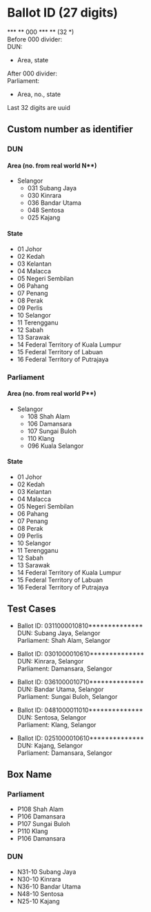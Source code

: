 # Ballot ID (27 digits)
*** ** 000 *** ** (32 *)  
Before 000 divider:  
DUN:
-   Area, state  

After 000 divider:  
Parliament:
-   Area, no., state  

Last 32 digits are uuid

## Custom number as identifier
### DUN
#### Area (no. from real world N**)
- Selangor
    - 031 Subang Jaya
    - 030 Kinrara
    - 036 Bandar Utama
    - 048 Sentosa
    - 025 Kajang

#### State
- 01	Johor
- 02	Kedah
- 03	Kelantan
- 04	Malacca
- 05	Negeri Sembilan
- 06	Pahang
- 07	Penang
- 08	Perak
- 09	Perlis
- 10	Selangor
- 11	Terengganu
- 12	Sabah
- 13	Sarawak
- 14	Federal Territory of Kuala Lumpur
- 15	Federal Territory of Labuan
- 16	Federal Territory of Putrajaya 

### Parliament
#### Area (no. from real world P**)
- Selangor
    - 108 Shah Alam
    - 106 Damansara
    - 107 Sungai Buloh
    - 110 Klang
    - 096 Kuala Selangor

#### State
- 01	Johor
- 02	Kedah
- 03	Kelantan
- 04	Malacca
- 05	Negeri Sembilan
- 06	Pahang
- 07	Penang
- 08	Perak
- 09	Perlis
- 10	Selangor
- 11	Terengganu
- 12	Sabah
- 13	Sarawak
- 14	Federal Territory of Kuala Lumpur
- 15	Federal Territory of Labuan
- 16	Federal Territory of Putrajaya 

## Test Cases
- Ballot ID: 0311000010810**************  
DUN: Subang Jaya, Selangor  
Parliament: Shah Alam, Selangor  

- Ballot ID: 0301000010610**************  
DUN: Kinrara, Selangor  
Parliament: Damansara, Selangor  

- Ballot ID: 0361000010710**************  
DUN: Bandar Utama, Selangor  
Parliament: Sungai Buloh, Selangor  

- Ballot ID: 0481000011010**************  
DUN: Sentosa, Selangor  
Parliament: Klang, Selangor  

- Ballot ID: 0251000010610**************  
DUN: Kajang, Selangor  
Parliament: Damansara, Selangor  

## Box Name

### Parliament
- P108 Shah Alam
- P106 Damansara
- P107 Sungai Buloh
- P110 Klang
- P106 Damansara

### DUN
- N31-10 Subang Jaya
- N30-10 Kinrara
- N36-10 Bandar Utama
- N48-10 Sentosa
- N25-10 Kajang
